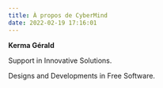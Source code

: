 ```yaml
---
title: À propos de CyberMind
date: 2022-02-19 17:16:01
---
```


**Kerma Gérald**

Support in Innovative Solutions.

Designs and Developments in Free Software.